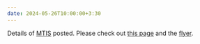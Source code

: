 ```yaml
---
date: 2024-05-26T10:00:00+3:30
---
```

Details of [MTIS](/MOTP/MTIS) posted. Please check out [this page](MTIS) and the [flyer](static_files/MTIS/flyer.pdf).
